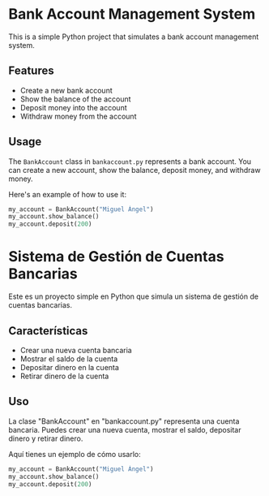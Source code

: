 # Bank Account Management System

This is a simple Python project that simulates a bank account management system.

## Features

- Create a new bank account
- Show the balance of the account
- Deposit money into the account
- Withdraw money from the account

## Usage

The `BankAccount` class in `bankaccount.py` represents a bank account. You can create a new account, show the balance, deposit money, and withdraw money.

Here's an example of how to use it:

```python
my_account = BankAccount("Miguel Ángel")
my_account.show_balance()
my_account.deposit(200)
```

# Sistema de Gestión de Cuentas Bancarias

Este es un proyecto simple en Python que simula un sistema de gestión de cuentas bancarias.

## Características

- Crear una nueva cuenta bancaria
- Mostrar el saldo de la cuenta
- Depositar dinero en la cuenta
- Retirar dinero de la cuenta

## Uso

La clase "BankAccount" en "bankaccount.py" representa una cuenta bancaria. Puedes crear una nueva cuenta, mostrar el saldo, depositar dinero y retirar dinero.

Aquí tienes un ejemplo de cómo usarlo:

```python
my_account = BankAccount("Miguel Ángel")
my_account.show_balance()
my_account.deposit(200)
```